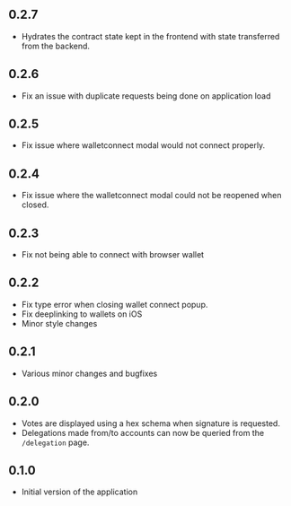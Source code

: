 ## 0.2.7

- Hydrates the contract state kept in the frontend with state transferred from the backend.

## 0.2.6

- Fix an issue with duplicate requests being done on application load

## 0.2.5

- Fix issue where walletconnect modal would not connect properly.

## 0.2.4

- Fix issue where the walletconnect modal could not be reopened when closed.

## 0.2.3

- Fix not being able to connect with browser wallet

## 0.2.2

- Fix type error when closing wallet connect popup.
- Fix deeplinking to wallets on iOS
- Minor style changes

## 0.2.1

- Various minor changes and bugfixes

## 0.2.0

- Votes are displayed using a hex schema when signature is requested.
- Delegations made from/to accounts can now be queried from the `/delegation` page.

## 0.1.0

- Initial version of the application
